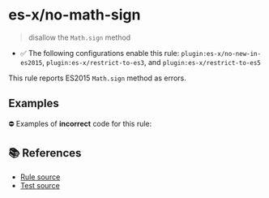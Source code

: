# es-x/no-math-sign
> disallow the `Math.sign` method

- ✅ The following configurations enable this rule: `plugin:es-x/no-new-in-es2015`, `plugin:es-x/restrict-to-es3`, and `plugin:es-x/restrict-to-es5`

This rule reports ES2015 `Math.sign` method as errors.

## Examples

⛔ Examples of **incorrect** code for this rule:

<eslint-playground type="bad" code="/*eslint es-x/no-math-sign: error */
const n = Math.sign(value)
" />

## 📚 References

- [Rule source](https://github.com/ota-meshi/eslint-plugin-es-x/blob/master/lib/rules/no-math-sign.js)
- [Test source](https://github.com/ota-meshi/eslint-plugin-es-x/blob/master/tests/lib/rules/no-math-sign.js)
